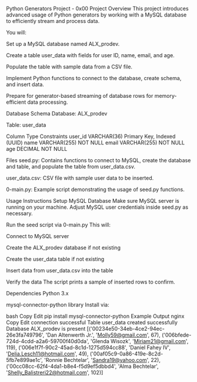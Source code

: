 Python Generators Project - 0x00
Project Overview
This project introduces advanced usage of Python generators by working with a MySQL database to efficiently stream and process data.

You will:

Set up a MySQL database named ALX_prodev.

Create a table user_data with fields for user ID, name, email, and age.

Populate the table with sample data from a CSV file.

Implement Python functions to connect to the database, create schema, and insert data.

Prepare for generator-based streaming of database rows for memory-efficient data processing.

Database Schema
Database: ALX_prodev

Table: user_data

Column	Type	Constraints
user_id	VARCHAR(36)	Primary Key, Indexed (UUID)
name	VARCHAR(255)	NOT NULL
email	VARCHAR(255)	NOT NULL
age	DECIMAL	NOT NULL

Files
seed.py: Contains functions to connect to MySQL, create the database and table, and populate the table from user_data.csv.

user_data.csv: CSV file with sample user data to be inserted.

0-main.py: Example script demonstrating the usage of seed.py functions.

Usage Instructions
Setup MySQL Database
Make sure MySQL server is running on your machine.
Adjust MySQL user credentials inside seed.py as necessary.

Run the seed script via 0-main.py
This will:

Connect to MySQL server

Create the ALX_prodev database if not existing

Create the user_data table if not existing

Insert data from user_data.csv into the table

Verify the data
The script prints a sample of inserted rows to confirm.

Dependencies
Python 3.x

mysql-connector-python library
Install via:

bash
Copy
Edit
pip install mysql-connector-python
Example Output
nginx
Copy
Edit
connection successful
Table user_data created successfully
Database ALX_prodev is present 
[('00234e50-34eb-4ce2-94ec-26e3fa749796', 'Dan Altenwerth Jr.', 'Molly59@gmail.com', 67),
 ('006bfede-724d-4cdd-a2a6-59700f40d0da', 'Glenda Wisozk', 'Miriam21@gmail.com', 119),
 ('006e1f7f-90c2-45ad-8c1d-1275d594cc88', 'Daniel Fahey IV', 'Delia.Lesch11@hotmail.com', 49),
 ('00af05c9-0a86-419e-8c2d-5fb7e899ae1c', 'Ronnie Bechtelar', 'Sandra19@yahoo.com', 22),
 ('00cc08cc-62f4-4da1-b8e4-f5d9ef5dbbd4', 'Alma Bechtelar', 'Shelly_Balistreri22@hotmail.com', 102)]

